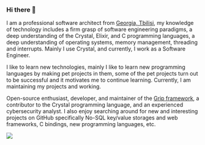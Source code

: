 ### Hi there 👋

I am a professional software architect from [Georgia, Tbilisi](https://en.wikipedia.org/wiki/Tbilisi), my knowledge of technology includes a firm grasp of software engineering paradigms, a deep understanding of the Crystal, Elixir, and C programming languages, a deep understanding of operating systems, memory management, threading and interrupts. Mainly I use Crystal, and currently, I work as a Software Engineer.

I like to learn new technologies, mainly I like to learn new programming languages by making pet projects in them, some of the pet projects turn out to be successful and it motivates me to continue learning. Currently, I am maintaining my projects and working.

Open-source enthusiast, developer, and maintainer of the [Grip framework](https://github.com/grip-framework/grip), a contributor to the Crystal programming language, and an experienced cybersecurity analyst. I also enjoy searching around for new and interesting projects on GitHub specifically No-SQL key/value storages and web frameworks, C bindings, new programming languages, etc.

![](https://hit.yhype.me/github/profile?user_id=44188195)

